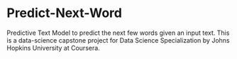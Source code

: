 # Predict-Next-Word
Predictive Text Model to predict the next few words given an input text. This is a data-science capstone project for Data Science Specialization by Johns Hopkins University at Coursera.
